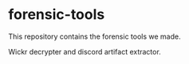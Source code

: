 # forensic-tools
This repository contains the forensic tools we made.

Wickr decrypter and discord artifact extractor.
